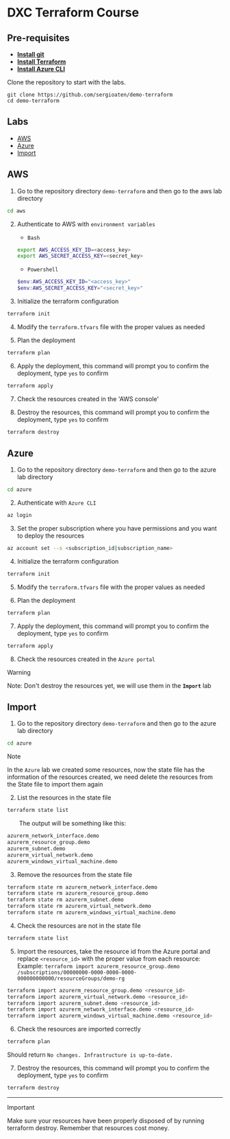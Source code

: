 # DXC Terraform Course

## Pre-requisites

- **[Install git](https://git-scm.com/downloads)**
- **[Install Terraform](https://developer.hashicorp.com/terraform/tutorials/aws-get-started/install-cli)**
- **[Install Azure CLI](https://learn.microsoft.com/es-es/cli/azure/install-azure-cli)**

Clone the repository to start with the labs.
```
git clone https://github.com/sergioaten/demo-terraform
cd demo-terraform
```

## Labs

- [AWS](#aws)
- [Azure](#azure)
- [Import](#import)

## AWS

1. Go to the repository directory `demo-terraform` and then go to the aws lab directory
```bash
cd aws
```

2. Authenticate to AWS with `environment variables`
    - `Bash`
    ```bash
    export AWS_ACCESS_KEY_ID=<access_key>
    export AWS_SECRET_ACCESS_KEY=<secret_key>
    ```

    - `Powershell`
    ```powershell
    $env:AWS_ACCESS_KEY_ID="<access_key>"
    $env:AWS_SECRET_ACCESS_KEY="<secret_key>"
    ```

3. Initialize the terraform configuration
```bash
terraform init
```

4. Modify the `terraform.tfvars` file with the proper values as needed

5. Plan the deployment
```bash
terraform plan
```

6. Apply the deployment, this command will prompt you to confirm the deployment, type `yes` to confirm
```bash
terraform apply
```

7. Check the resources created in the 'AWS console'

8. Destroy the resources, this command will prompt you to confirm the deployment, type `yes` to confirm
```bash
terraform destroy
```

## Azure

1. Go to the repository directory `demo-terraform` and then go to the azure lab directory
```bash
cd azure
```

2. Authenticate with `Azure CLI`
```bash
az login
```

3. Set the proper subscription where you have permissions and you want to deploy the resources
```bash
az account set --s <subscription_id|subscription_name>
```

4. Initialize the terraform configuration
```bash
terraform init
```

5. Modify the `terraform.tfvars` file with the proper values as needed

6. Plan the deployment
```bash
terraform plan
```

7. Apply the deployment, this command will prompt you to confirm the deployment, type `yes` to confirm
```bash
terraform apply
```

8. Check the resources created in the `Azure portal`
> [!WARNING]
> Note: Don't destroy the resources yet, we will use them in the **`Import`** lab

## Import

1. Go to the repository directory `demo-terraform` and then go to the azure lab directory
```bash
cd azure
```
> [!NOTE]
> In the `Azure` lab we created some resources, now the state file has the information of the resources created, we need delete the resources from the State file to import them again

2. List the resources in the state file
```bash
terraform state list
```

&emsp;&emsp;The output will be something like this:
```bash
azurerm_network_interface.demo
azurerm_resource_group.demo
azurerm_subnet.demo
azurerm_virtual_network.demo
azurerm_windows_virtual_machine.demo
```

3. Remove the resources from the state file
```bash
terraform state rm azurerm_network_interface.demo
terraform state rm azurerm_resource_group.demo
terraform state rm azurerm_subnet.demo
terraform state rm azurerm_virtual_network.demo
terraform state rm azurerm_windows_virtual_machine.demo
```

4. Check the resources are not in the state file
```bash
terraform state list
```

5. Import the resources, take the resource id from the Azure portal and replace `<resource_id>` with the proper value from each resource:
&emsp;Example: `terraform import azurerm_resource_group.demo /subscriptions/00000000-0000-0000-0000-000000000000/resourceGroups/demo-rg`
```bash
terraform import azurerm_resource_group.demo <resource_id>
terraform import azurerm_virtual_network.demo <resource_id>
terraform import azurerm_subnet.demo <resource_id>
terraform import azurerm_network_interface.demo <resource_id>
terraform import azurerm_windows_virtual_machine.demo <resource_id>
```

6. Check the resources are imported correctly
```	bash
terraform plan
```
Should return `No changes. Infrastructure is up-to-date.`


7. Destroy the resources, this command will prompt you to confirm the deployment, type `yes` to confirm
```bash
terraform destroy
```

---

> [!IMPORTANT]
> Make sure your resources have been properly disposed of by running terraform destroy. Remember that resources cost money.

